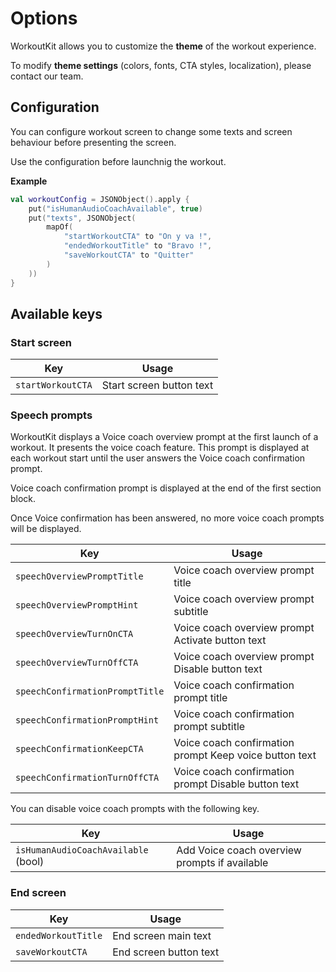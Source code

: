 # Options
WorkoutKit allows you to customize the **theme** of the workout experience.

To modify **theme settings** (colors, fonts, CTA styles, localization), please contact our team.

## Configuration
You can configure workout screen to change some texts and screen behaviour before presenting the screen.

Use the configuration before launchnig the workout.

**Example**
```kotlin
val workoutConfig = JSONObject().apply {
    put("isHumanAudioCoachAvailable", true)
    put("texts", JSONObject(
        mapOf(
            "startWorkoutCTA" to "On y va !",
            "endedWorkoutTitle" to "Bravo !",
            "saveWorkoutCTA" to "Quitter"
        )
    ))
}
```

## Available keys
### Start screen
Key  | Usage
------------ | -------------------------------------
`startWorkoutCTA`     | Start screen button text


### Speech prompts
WorkoutKit displays a Voice coach overview prompt at the first launch of a workout. It presents the voice coach feature. This prompt is displayed at each workout start until the user answers the Voice coach confirmation prompt.

Voice coach confirmation prompt is displayed at the end of the first section block.

Once Voice confirmation has been answered, no more voice coach prompts will be displayed.

Key  | Usage
------------ | -------------------------------------
`speechOverviewPromptTitle`     | Voice coach overview prompt title
`speechOverviewPromptHint`      | Voice coach overview prompt subtitle
`speechOverviewTurnOnCTA`       | Voice coach overview prompt Activate button text
`speechOverviewTurnOffCTA`      | Voice coach overview prompt Disable button text
`speechConfirmationPromptTitle` | Voice coach confirmation prompt title
`speechConfirmationPromptHint`  | Voice coach confirmation prompt subtitle
`speechConfirmationKeepCTA`     | Voice coach confirmation prompt Keep voice button text
`speechConfirmationTurnOffCTA`  | Voice coach confirmation prompt Disable button text

You can disable voice coach prompts with the following key.

Key  | Usage
------------ | -------------------------------------
`isHumanAudioCoachAvailable` (bool) | Add Voice coach overview prompts if available

### End screen
Key  | Usage
------------ | -------------------------------------
`endedWorkoutTitle`     | End screen main text
`saveWorkoutCTA`        | End screen button text
